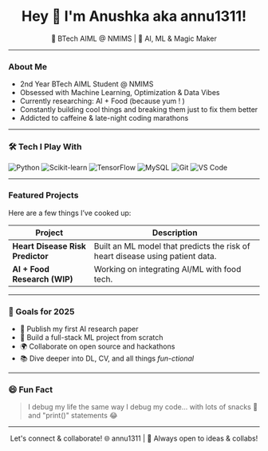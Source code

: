 <h1 align="center">Hey 👋 I'm Anushka aka annu1311!</h1>
<p align="center">🚀 BTech AIML @ NMIMS | 🤖 AI, ML & Magic Maker</p>

---

### About Me

-  2nd Year BTech AIML Student @ NMIMS
-  Obsessed with Machine Learning, Optimization & Data Vibes
-  Currently researching: AI + Food (because yum ! )
-  Constantly building cool things and breaking them just to fix them better
-  Addicted to caffeine & late-night coding marathons

---

### 🛠️ Tech I Play With

![Python](https://img.shields.io/badge/-Python-FFD43B?style=for-the-badge&logo=python&logoColor=blue)
![Scikit-learn](https://img.shields.io/badge/-Scikit--learn-F7931E?style=for-the-badge&logo=scikit-learn&logoColor=white)
![TensorFlow](https://img.shields.io/badge/-TensorFlow-FF6F00?style=for-the-badge&logo=tensorflow&logoColor=white)
![MySQL](https://img.shields.io/badge/-MySQL-4479A1?style=for-the-badge&logo=mysql&logoColor=white)
![Git](https://img.shields.io/badge/-Git-F05032?style=for-the-badge&logo=git&logoColor=white)
![VS Code](https://img.shields.io/badge/-VS%20Code-007ACC?style=for-the-badge&logo=visual-studio-code&logoColor=white)

---

###  Featured Projects

Here are a few things I’ve cooked up:

| Project | Description |
|-----------|----------------|
|  **Heart Disease Risk Predictor** | Built an ML model that predicts the risk of heart disease using patient data. |
|  **AI + Food Research (WIP)** | Working on integrating AI/ML with food tech. |


---

### 🎯 Goals for 2025

- 🚀 Publish my first AI research paper  
- 🧪 Build a full-stack ML project from scratch  
- 🌍 Collaborate on open source and hackathons  
- 📚 Dive deeper into DL, CV, and all things *fun-ctional*  

---

### 😄 Fun Fact

> I debug my life the same way I debug my code... with lots of snacks 🍫 and "print()" statements 😂

---

<p align="center">
Let's connect & collaborate!  
🌐 annu1311 | 💬 Always open to ideas & collabs!
</p>
